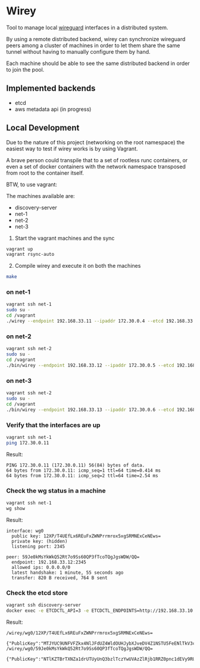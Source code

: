 # Wirey

Tool to manage local [wireguard](https://www.wireguard.com/) interfaces in a distributed system.

By using a remote distributed backend, wirey can synchronize wireguard peers among a cluster of machines
in order to let them share the same tunnel without having to manually configure them by hand.

Each machine should be able to see the same distributed backend in order to join the pool.

## Implemented backends

- etcd
- aws metadata api (in progress)


## Local Development

Due to the nature of this project (networking on the root namespace) the easiest way to test if wirey works is by using Vagrant.

A brave person could transpile that to a set of rootless runc containers, or even a set of docker containers with the network namespace transposed from root to the container itself.

BTW, to use vagrant:

The machines available are:

- discovery-server
- net-1
- net-2
- net-3

1. Start the vagrant machines and the sync

```bash
vagrant up
vagrant rsync-auto
```

2. Compile wirey and execute it on both the machines

```bash
make
```

### on net-1

```bash
vagrant ssh net-1
sudo su -
cd /vagrant
./wirey --endpoint 192.168.33.11 --ipaddr 172.30.0.4 --etcd 192.168.33.10:2379
```

### on net-2

```bash
vagrant ssh net-2
sudo su -
cd /vagrant
./bin/wirey --endpoint 192.168.33.12 --ipaddr 172.30.0.5 --etcd 192.168.33.10:2379
```

### on net-3

```bash
vagrant ssh net-2
sudo su -
cd /vagrant
./bin/wirey --endpoint 192.168.33.13 --ipaddr 172.30.0.6 --etcd 192.168.33.10:2379
```

### Verify that the interfaces are up

```bash
vagrant ssh net-1
ping 172.30.0.11
```

Result:
```
PING 172.30.0.11 (172.30.0.11) 56(84) bytes of data.
64 bytes from 172.30.0.11: icmp_seq=1 ttl=64 time=0.414 ms
64 bytes from 172.30.0.11: icmp_seq=2 ttl=64 time=2.54 ms
```

### Check the wg status in a machine

```bash
vagrant ssh net-1
wg show
```

Result:
```
interface: wg0
  public key: 12XP/T4UEfLx6REuFxZWNPrrmrox5xgSRMNExCeNEws=
  private key: (hidden)
  listening port: 2345

peer: 59Je0kMsYkWkQ52Rt7o9Ss60QP3fTcoTQgJgsWDW/QQ=
  endpoint: 192.168.33.12:2345
  allowed ips: 0.0.0.0/0
  latest handshake: 1 minute, 55 seconds ago
  transfer: 820 B received, 764 B sent
```


### Check the etcd store

```bash
vagrant ssh discovery-server
docker exec -e ETCDCTL_API=3 -e ETCDCTL_ENDPOINTS=http://192.168.33.10:2379  -ti etcd etcdctl get --prefix=true /wirey
```

Result:
```
/wirey/wg0/12XP/T4UEfLx6REuFxZWNPrrmrox5xgSRMNExCeNEws=

{"PublicKey":"MTJYUC9UNFVFZkx4NlJFdUZ4WldOUHJybXJveDV4Z1NSTU5FeENlTkV3cz0K","Endpoint":"192.168.33.11:2345","IP":"172.30.0.4"}
/wirey/wg0/59Je0kMsYkWkQ52Rt7o9Ss60QP3fTcoTQgJgsWDW/QQ=

{"PublicKey":"NTlKZTBrTXNZa1drUTUyUnQ3bzlTczYwUVAzZlRjb1RRZ0pnc1dEVy9RUT0K","Endpoint":"192.168.33.12:2345","IP":"172.30.0.11"}
```
